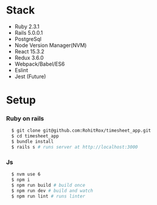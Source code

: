 # Stack
  - Ruby 2.3.1
  - Rails 5.0.0.1
  - PostgreSql
  - Node Version Manager(NVM)
  - React 15.3.2
  - Redux 3.6.0
  - Webpack/Babel/ES6
  - Eslint
  - Jest (Future)
  
# Setup

### Ruby on rails

``` bash
  $ git clone git@github.com:RohitRox/timesheet_app.git
  $ cd timesheet_app
  $ bundle install
  $ rails s # runs server at http://localhost:3000
```

### Js

``` bash
  $ nvm use 6
  $ npm i
  $ npm run build # build once
  $ npm run dev # build and watch
  $ npm run lint # runs linter
```

